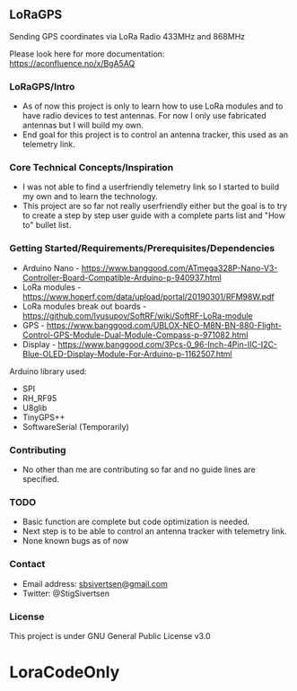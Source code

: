 ## LoRaGPS

Sending GPS coordinates via LoRa Radio 433MHz and 868MHz

Please look here for more documentation:
https://aconfluence.no/x/BgA5AQ

### LoRaGPS/Intro

- As of now this project is only to learn how to use LoRa modules and to have radio devices to test antennas. For now I only use fabricated antennas but I will build my own.
- End goal for this project is to control an antenna tracker, this used as an telemetry link.

### Core Technical Concepts/Inspiration

- I was not able to find a userfriendly telemetry link so I started to build my own and to learn the technology. 
- This project are so far not really userfriendly either but the goal is to try to create a step by step user guide with a complete parts list and "How to" bullet list.

### Getting Started/Requirements/Prerequisites/Dependencies
- Arduino Nano - https://www.banggood.com/ATmega328P-Nano-V3-Controller-Board-Compatible-Arduino-p-940937.html
- LoRa modules - https://www.hoperf.com/data/upload/portal/20190301/RFM98W.pdf
- LoRa modules break out boards - https://github.com/lyusupov/SoftRF/wiki/SoftRF-LoRa-module
- GPS - https://www.banggood.com/UBLOX-NEO-M8N-BN-880-Flight-Control-GPS-Module-Dual-Module-Compass-p-971082.html
- Display - https://www.banggood.com/3Pcs-0_96-Inch-4Pin-IIC-I2C-Blue-OLED-Display-Module-For-Arduino-p-1162507.html

Arduino library used:
- SPI
- RH_RF95
- U8glib
- TinyGPS++
- SoftwareSerial (Temporarily)

### Contributing
- No other than me are contributing so far and no guide lines are specified.

### TODO
- Basic function are complete but code optimization is needed.
- Next step is to be able to control an antenna tracker with telemetry link.
- None known bugs as of now

### Contact
- Email address: sbsivertsen@gmail.com
- Twitter: @StigSivertsen

### License
This project is under GNU General Public License v3.0
# LoraCodeOnly
